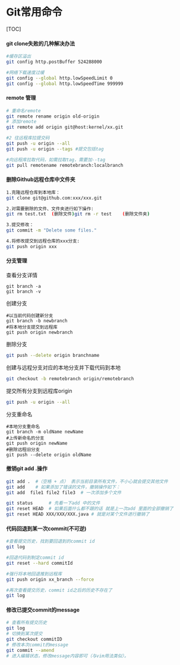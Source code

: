 # Git常用命令

[TOC]

#### git clone失败的几种解决办法

```bash
#缓存区溢出
git config http.postBuffer 524288000

#网络下载速度过缓
git config --global http.lowSpeedLimit 0
git config --global http.lowSpeedTime 999999
```



#### remote 管理

```bash
# 重命名remote
git remote rename origin old-origin
# 添加remote
git remote add origin git@host:kernel/xx.git

#2 往远程库拉提交码
git push -u origin --all
git push -u origin --tags #提交包括tag

#向远程库拉取代码，如需拉取tag，需要加--tag
git pull remotename remotebranch:localbranch  
```



#### 删除Github远程仓库中文件夹

```bash
1.克隆远程仓库到本地库：
git clone git@github.com:xxx/xxx.git

2.对需要删除的文件、文件夹进行如下操作:
git rm test.txt  (删除文件)git rm -r test    (删除文件夹)

3.提交修改：
git commit -m "Delete some files."

4.将修改提交到远程仓库的xxx分支:
git push origin xxx
```



#### 分支管理

查看分支详情

```
git branch -a
git branch -v
```

创建分支

```shell
#以当前代码创建新分支
git branch -b newbranch
#将本地分支提交到远程库
git push origin newbranch
```

删除分支

```bash
git push --delete origin branchname
```

创建与远程分支对应的本地分支并下载代码到本地

```bash
git checkout -b remotebranch origin/remotebranch
```

提交所有分支到远程库origin

```bash
git push -u origin --all
```

分支重命名

```shell
#本地分支重命名
git branch -m oldName newName
#上传新命名的分支
git push origin newName
#删除远程旧分支
git push --delete origin oldName
```



#### 撤销git add .操作

```bash
git add .  #（空格 + 点） 表示当前目录所有文件，不小心就会提交其他文件
git add    # 如果添加了错误的文件，撤销操作如下：
git add  file1 file2 file3  # 一次添加多个文件

git status      # 先看一下add 中的文件 
git reset HEAD  # 如果后面什么都不跟的话 就是上一次add 里面的全部撤销了 
git reset HEAD XXX/XXX/XXX.java # 就是对某个文件进行撤销了
```



#### 代码回退到某一次commit(不可逆)

```bash
#查看提交历史，找到要回退到的commit id
git log 

#回退代码到制定commit id
git reset --hard commitId

#强行将本地回退推到远程库
git push origin xx_branch --force

#再次查看提交历史，commit id之后的历史不存在了
git log
```



#### 修改已提交commit的message

```bash
# 查看所有提交历史
git log
# 切换到某次提交
git checkout commitID
# 修改本次commit的message
git commit --amend
# 进入编辑状态，修改message内容即可（与vim用法类似）。
```

